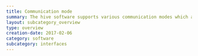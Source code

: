 ```yaml
---
title: Communication mode
summary: The hive software supports various communication modes which are described here.
layout: subcategory_overview
type: overview
creation-date: 2017-02-06
category: software
subcategory: interfaces
---
```


